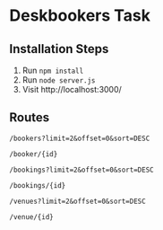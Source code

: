 # Deskbookers Task

## Installation Steps

1. Run `npm install`
2. Run `node server.js`
3. Visit http://localhost:3000/

## Routes

`/bookers?limit=2&offset=0&sort=DESC`

`/booker/{id}`

`/bookings?limit=2&offset=0&sort=DESC`

`/bookings/{id}`

`/venues?limit=2&offset=0&sort=DESC`

`/venue/{id}`

